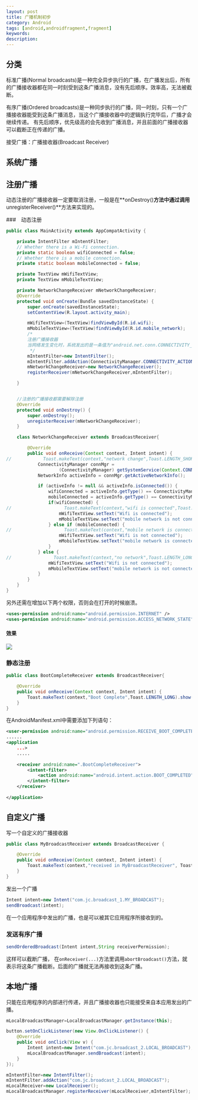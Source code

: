 ```yaml
---
layout: post
title: 广播机制初步
category: Android
tags: [android,androidfragment,fragment]
keywords:
description:
---
```


## 分类

标准广播(Normal broadcasts)是一种完全异步执行的广播，在广播发出后，所有的广播接收器都在同一时刻受到这条广播消息，没有先后顺序。效率高，无法被截断。

有序广播(Ordered broadcasts)是一种同步执行的广播，同一时刻，只有一个广播接收器能受到这条广播消息，当这个广播接收器中的逻辑执行完毕后，广播才会继续传递。
有先后顺序，优先级高的会先收到广播消息，并且前面的广播接收器可以截断正在传递的广播。

接受广播：广播接收器(Broadcast Receiver)

## 系统广播


## 注册广播

动态注册的广播接收器一定要取消注册，一般是在**onDestroy()**方法中通过调用**unregisterReceiver()**方法来实现的。

###　动态注册

```java
public class MainActivity extends AppCompatActivity {

    private IntentFilter mIntentFilter;
    // Whether there is a Wi-Fi connection.
    private static boolean wifiConnected = false;
    // Whether there is a mobile connection.
    private static boolean mobileConnected = false;

    private TextView mWifiTextView;
    private TextView mMobileTextView;

    private NetworkChangeReceiver mNetworkChangeReceiver;
    @Override
    protected void onCreate(Bundle savedInstanceState) {
        super.onCreate(savedInstanceState);
        setContentView(R.layout.activity_main);

        mWifiTextView=(TextView)findViewById(R.id.wifi);
        mMobileTextView=(TextView)findViewById(R.id.mobile_network);
        /*
        注册广播接收器
        当网络发生变化时，系统发出的是一条值为"android.net.conn.CONNECTIVITY_CHANGE"的广播消息
         */
        mIntentFilter=new IntentFilter();
        mIntentFilter.addAction(ConnectivityManager.CONNECTIVITY_ACTION);
        mNetworkChangeReceiver=new NetworkChangeReceiver();
        registerReceiver(mNetworkChangeReceiver,mIntentFilter);

    }


    //注册的广播接收都需要解除注册
    @Override
    protected void onDestroy() {
        super.onDestroy();
        unregisterReceiver(mNetworkChangeReceiver);
    }

    class NetworkChangeReceiver extends BroadcastReceiver{

        @Override
        public void onReceive(Context context, Intent intent) {
//            Toast.makeText(context,"network change",Toast.LENGTH_SHORT).show();
            ConnectivityManager connMgr =
                    (ConnectivityManager) getSystemService(Context.CONNECTIVITY_SERVICE);
            NetworkInfo activeInfo = connMgr.getActiveNetworkInfo();

            if (activeInfo != null && activeInfo.isConnected()) {
                wifiConnected = activeInfo.getType() == ConnectivityManager.TYPE_WIFI;
                mobileConnected = activeInfo.getType() == ConnectivityManager.TYPE_MOBILE;
                if(wifiConnected) {
//                    Toast.makeText(context,"wifi is connected",Toast.LENGTH_LONG).show();
                    mWifiTextView.setText("Wifi is connected");
                    mMobileTextView.setText("mobile network is not connected");
                } else if (mobileConnected) {
//                    Toast.makeText(context,"mobile network is connected",Toast.LENGTH_LONG).show();
                    mWifiTextView.setText("Wifi is not connected");
                    mMobileTextView.setText("mobile network is connected");
                }
            } else {
//                Toast.makeText(context,"no network",Toast.LENGTH_LONG).show();
                mWifiTextView.setText("Wifi is not connected");
                mMobileTextView.setText("mobile network is not connected");
            }
        }
    }
}
```

另外还需在增加以下两个权限，否则会在打开的时候崩溃。

```xml
<uses-permission android:name="android.permission.INTERNET" />
<uses-permission android:name="android.permission.ACCESS_NETWORK_STATE" />
```

#### 效果

![](assets/img/posts/broadcast_network_connectivity.gif)


### 静态注册

```java
public class BootCompleteReceiver extends BroadcastReceiver{

    @Override
    public void onReceive(Context context, Intent intent) {
        Toast.makeText(context,"Boot Complete",Toast.LENGTH_LONG).show();
    }
}
```

在AndroidManifest.xml中需要添加下列语句：

```xml
<user-permission android:name="android.permission.RECEIVE_BOOT_COMPLETED"/>
......
<application
	...>
	.....
    
    <receiver android:name=".BootCompleteReceiver">
        <intent-filter>
            <action android:name="android.intent.action.BOOT_COMPLETED"/>
        </intent-filter>
    </receiver>
    
</application>
```


## 自定义广播
写一个自定义的广播接收器

```java
public class MyBroadcastReceiver extends BroadcastReceiver {

    @Override
    public void onReceive(Context context, Intent intent) {
        Toast.makeText(context,"received in MyBroadcastReceiver", Toast.LENGTH_LONG).show();
    }
}
```
发出一个广播

```java
Intent intent=new Intent("com.jc.broadcast_1.MY_BROADCAST");
sendBroadcast(intent);
```

在一个应用程序中发出的广播，也是可以被其它应用程序所接收到的。

### 发送有序广播

```java
sendOrderedBroadcast(Intent intent,String receiverPermission);
```

这样可以截断广播，
在`onReceiver(...)`方法里调用`abortBroadcast()`方法，就表示将这条广播截断。后面的广播就无法再接收到这条广播。

## 本地广播

只能在应用程序的内部进行传递，并且广播接收器也只能接受来自本应用发出的广播。


```java
mLocalBroadcastManager=LocalBroadcastManager.getInstance(this);

button.setOnClickListener(new View.OnClickListener() {
    @Override
    public void onClick(View v) {
        Intent intent=new Intent("com.jc.broadcast_2.LOCAL_BROADCAST");
        mLocalBroadcastManager.sendBroadcast(intent);
    }
});

mIntentFilter=new IntentFilter();
mIntentFilter.addAction("com.jc.broadcast_2.LOCAL_BROADCAST");
mLocalReceiver=new LocalReceiver();
mLocalBroadcastManager.registerReceiver(mLocalReceiver,mIntentFilter);
```